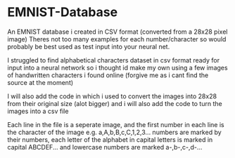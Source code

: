 # EMNIST-Database
An EMNIST database i created in CSV format (converted from a 28x28 pixel image)
Theres not too many examples for each number/character so would probably be best used as test input into your neural net.

I struggled to find alphabetical characters dataset in csv format ready for input into a neural network so i thought id make my own using a few images of handwritten characters i found online (forgive me as i cant find the source at the moment)

I will also add the code in which i used to convert the images into 28x28 from their original size (alot bigger)
and i will also add the code to turn the images into a csv file

Each line in the file is a seperate image, and the first number in each line is the character of the image e.g. a,A,b,B,c,C,1,2,3...
numbers are marked by their numbers, each letter of the alphabet in capital letters is marked in capital ABCDEF... and lowercase numbers are marked a-,b-,c-,d-...
